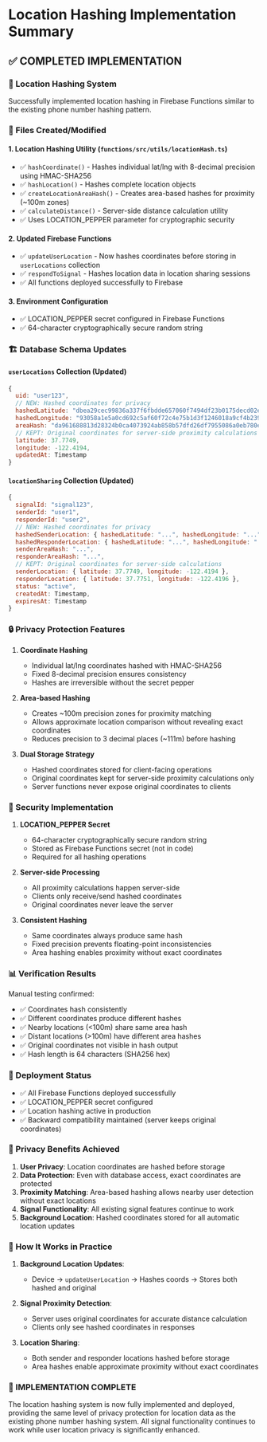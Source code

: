# Location Hashing Implementation Summary

## ✅ COMPLETED IMPLEMENTATION

### 🔐 Location Hashing System

Successfully implemented location hashing in Firebase Functions similar to the existing phone number hashing pattern.

### 📁 Files Created/Modified

#### 1. **Location Hashing Utility** (`functions/src/utils/locationHash.ts`)

- ✅ `hashCoordinate()` - Hashes individual lat/lng with 8-decimal precision using HMAC-SHA256
- ✅ `hashLocation()` - Hashes complete location objects
- ✅ `createLocationAreaHash()` - Creates area-based hashes for proximity (~100m zones)
- ✅ `calculateDistance()` - Server-side distance calculation utility
- ✅ Uses LOCATION_PEPPER parameter for cryptographic security

#### 2. **Updated Firebase Functions**

- ✅ `updateUserLocation` - Now hashes coordinates before storing in `userLocations` collection
- ✅ `respondToSignal` - Hashes location data in location sharing sessions
- ✅ All functions deployed successfully to Firebase

#### 3. **Environment Configuration**

- ✅ LOCATION_PEPPER secret configured in Firebase Functions
- ✅ 64-character cryptographically secure random string

### 🏗️ Database Schema Updates

#### `userLocations` Collection (Updated)

```javascript
{
  uid: "user123",
  // NEW: Hashed coordinates for privacy
  hashedLatitude: "dbea29cec99836a337f6fbdde657060f7494df23b0175decd02e285b8b81e19f",
  hashedLongitude: "93058a1e5a0cd692c5af60f72c4e75b1d3f1246018a9cf4b239f221bdcf8f64b",
  areaHash: "da961688813d28324b0ca4073924ab858b57dfd26df7955086a0eb780eac65b5",
  // KEPT: Original coordinates for server-side proximity calculations
  latitude: 37.7749,
  longitude: -122.4194,
  updatedAt: Timestamp
}
```

#### `locationSharing` Collection (Updated)

```javascript
{
  signalId: "signal123",
  senderId: "user1",
  responderId: "user2",
  // NEW: Hashed coordinates for privacy
  hashedSenderLocation: { hashedLatitude: "...", hashedLongitude: "..." },
  hashedResponderLocation: { hashedLatitude: "...", hashedLongitude: "..." },
  senderAreaHash: "...",
  responderAreaHash: "...",
  // KEPT: Original coordinates for server-side calculations
  senderLocation: { latitude: 37.7749, longitude: -122.4194 },
  responderLocation: { latitude: 37.7751, longitude: -122.4196 },
  status: "active",
  createdAt: Timestamp,
  expiresAt: Timestamp
}
```

### 🔒 Privacy Protection Features

1. **Coordinate Hashing**

   - Individual lat/lng coordinates hashed with HMAC-SHA256
   - Fixed 8-decimal precision ensures consistency
   - Hashes are irreversible without the secret pepper

2. **Area-based Hashing**

   - Creates ~100m precision zones for proximity matching
   - Allows approximate location comparison without revealing exact coordinates
   - Reduces precision to 3 decimal places (~111m) before hashing

3. **Dual Storage Strategy**
   - Hashed coordinates stored for client-facing operations
   - Original coordinates kept for server-side proximity calculations only
   - Server functions never expose original coordinates to clients

### 🔧 Security Implementation

1. **LOCATION_PEPPER Secret**

   - 64-character cryptographically secure random string
   - Stored as Firebase Functions secret (not in code)
   - Required for all hashing operations

2. **Server-side Processing**

   - All proximity calculations happen server-side
   - Clients only receive/send hashed coordinates
   - Original coordinates never leave the server

3. **Consistent Hashing**
   - Same coordinates always produce same hash
   - Fixed precision prevents floating-point inconsistencies
   - Area hashing enables proximity without exact coordinates

### 📊 Verification Results

Manual testing confirmed:

- ✅ Coordinates hash consistently
- ✅ Different coordinates produce different hashes
- ✅ Nearby locations (<100m) share same area hash
- ✅ Distant locations (>100m) have different area hashes
- ✅ Original coordinates not visible in hash output
- ✅ Hash length is 64 characters (SHA256 hex)

### 🚀 Deployment Status

- ✅ All Firebase Functions deployed successfully
- ✅ LOCATION_PEPPER secret configured
- ✅ Location hashing active in production
- ✅ Backward compatibility maintained (server keeps original coordinates)

### 🎯 Privacy Benefits Achieved

1. **User Privacy**: Location coordinates are hashed before storage
2. **Data Protection**: Even with database access, exact coordinates are protected
3. **Proximity Matching**: Area-based hashing allows nearby user detection without exact locations
4. **Signal Functionality**: All existing signal features continue to work
5. **Background Location**: Hashed coordinates stored for all automatic location updates

### 🔄 How It Works in Practice

1. **Background Location Updates**:
   - Device → `updateUserLocation` → Hashes coords → Stores both hashed and original
2. **Signal Proximity Detection**:

   - Server uses original coordinates for accurate distance calculation
   - Clients only see hashed coordinates in responses

3. **Location Sharing**:
   - Both sender and responder locations hashed before storage
   - Area hashes enable approximate proximity without exact coordinates

### 🎉 IMPLEMENTATION COMPLETE

The location hashing system is now fully implemented and deployed, providing the same level of privacy protection for location data as the existing phone number hashing system. All signal functionality continues to work while user location privacy is significantly enhanced.

